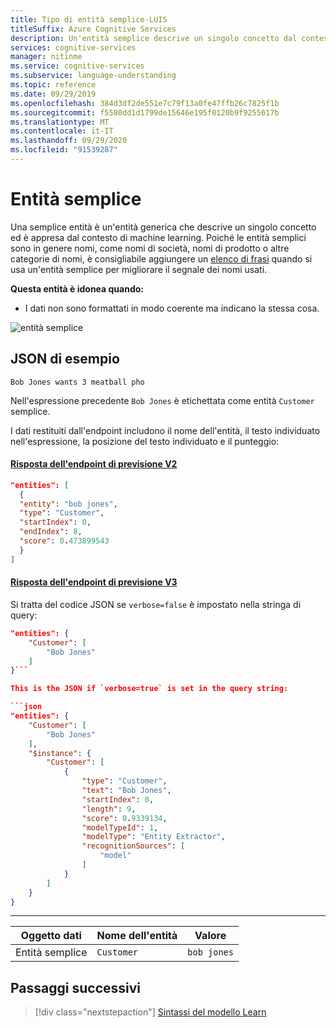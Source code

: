```yaml
---
title: Tipo di entità semplice-LUIS
titleSuffix: Azure Cognitive Services
description: Un'entità semplice descrive un singolo concetto dal contesto di machine learning. Aggiungere un elenco di frasi quando si usa un'entità semplice per migliorare i risultati.
services: cognitive-services
manager: nitinme
ms.service: cognitive-services
ms.subservice: language-understanding
ms.topic: reference
ms.date: 09/29/2019
ms.openlocfilehash: 384d3df2de551e7c79f13a0fe47ffb26c7825f1b
ms.sourcegitcommit: f5580dd1d1799de15646e195f0120b9f9255617b
ms.translationtype: MT
ms.contentlocale: it-IT
ms.lasthandoff: 09/29/2020
ms.locfileid: "91539287"
---
```

# <a name="simple-entity"></a>Entità semplice

Una semplice entità è un'entità generica che descrive un singolo concetto ed è appresa dal contesto di machine learning. Poiché le entità semplici sono in genere nomi, come nomi di società, nomi di prodotto o altre categorie di nomi, è consigliabile aggiungere un [elenco di frasi](luis-concept-feature.md) quando si usa un'entità semplice per migliorare il segnale dei nomi usati.

**Questa entità è idonea quando:**

* I dati non sono formattati in modo coerente ma indicano la stessa cosa.

![entità semplice](./media/luis-concept-entities/simple-entity.png)

## <a name="example-json"></a>JSON di esempio

`Bob Jones wants 3 meatball pho`

Nell'espressione precedente `Bob Jones` è etichettata come entità `Customer` semplice.

I dati restituiti dall'endpoint includono il nome dell'entità, il testo individuato nell'espressione, la posizione del testo individuato e il punteggio:

#### <a name="v2-prediction-endpoint-response"></a>[Risposta dell'endpoint di previsione V2](#tab/V2)

```JSON
"entities": [
  {
  "entity": "bob jones",
  "type": "Customer",
  "startIndex": 0,
  "endIndex": 8,
  "score": 0.473899543
  }
]
```

#### <a name="v3-prediction-endpoint-response"></a>[Risposta dell'endpoint di previsione V3](#tab/V3)

Si tratta del codice JSON se `verbose=false` è impostato nella stringa di query:

```json
"entities": {
    "Customer": [
        "Bob Jones"
    ]
}```

This is the JSON if `verbose=true` is set in the query string:

```json
"entities": {
    "Customer": [
        "Bob Jones"
    ],
    "$instance": {
        "Customer": [
            {
                "type": "Customer",
                "text": "Bob Jones",
                "startIndex": 0,
                "length": 9,
                "score": 0.9339134,
                "modelTypeId": 1,
                "modelType": "Entity Extractor",
                "recognitionSources": [
                    "model"
                ]
            }
        ]
    }
}
```

* * *

|Oggetto dati|Nome dell'entità|Valore|
|--|--|--|
|Entità semplice|`Customer`|`bob jones`|

## <a name="next-steps"></a>Passaggi successivi

> [!div class="nextstepaction"]
> [Sintassi del modello Learn](reference-pattern-syntax.md)